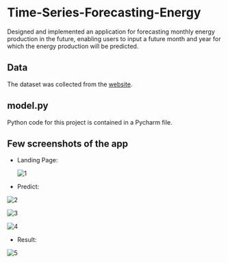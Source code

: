 # Time-Series-Forecasting-Energy
Designed and implemented an application for forecasting monthly energy production in the future, enabling users to input a future month and year for which the energy production will be predicted.

## Data
The dataset was collected from the [website](https://fred.stlouisfed.org/series/IPUTIL).
 
## model.py
Python code for this project is contained in a Pycharm file. 

## Few screenshots of the app

* Landing Page:
  
  ![1](https://github.com/Anju-Anne-Varghese1/Time-Series-Forecasting-Energy/assets/137760122/f5f68875-d33c-4995-bce3-b88f28c5a38d)

* Predict:
  
 ![2](https://github.com/Anju-Anne-Varghese1/Time-Series-Forecasting-Energy/assets/137760122/86af83fe-5ad0-4472-9a82-c2bccdd76b3c)

 ![3](https://github.com/Anju-Anne-Varghese1/Time-Series-Forecasting-Energy/assets/137760122/427d9153-83ed-419f-b636-c8a6f9e0ffb6)

 ![4](https://github.com/Anju-Anne-Varghese1/Time-Series-Forecasting-Energy/assets/137760122/5a75a190-3acd-4707-aef0-1857f6547ffd)

* Result:
  
 ![5](https://github.com/Anju-Anne-Varghese1/Time-Series-Forecasting-Energy/assets/137760122/6dd9aa4e-c6d5-4241-9bf9-576f075d8bad)



